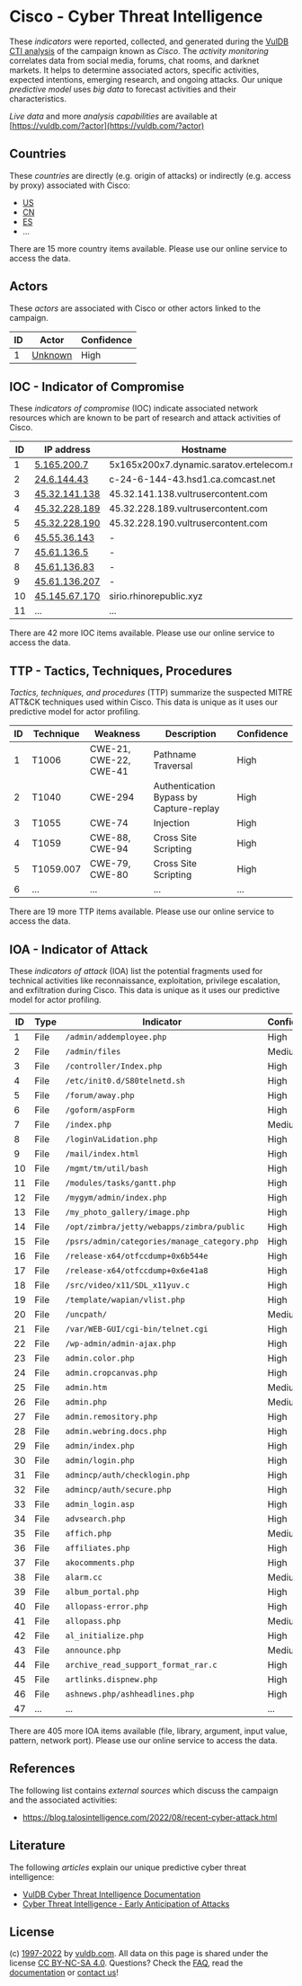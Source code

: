# Cisco - Cyber Threat Intelligence

These _indicators_ were reported, collected, and generated during the [VulDB CTI analysis](https://vuldb.com/?kb.cti) of the campaign known as _Cisco_. The _activity monitoring_ correlates data from social media, forums, chat rooms, and darknet markets. It helps to determine associated actors, specific activities, expected intentions, emerging research, and ongoing attacks. Our unique _predictive model_ uses _big data_ to forecast activities and their characteristics.

_Live data_ and more _analysis capabilities_ are available at [https://vuldb.com/?actor](https://vuldb.com/?actor)

## Countries

These _countries_ are directly (e.g. origin of attacks) or indirectly (e.g. access by proxy) associated with Cisco:

* [US](https://vuldb.com/?country.us)
* [CN](https://vuldb.com/?country.cn)
* [ES](https://vuldb.com/?country.es)
* ...

There are 15 more country items available. Please use our online service to access the data.

## Actors

These _actors_ are associated with Cisco or other actors linked to the campaign.

ID | Actor | Confidence
-- | ----- | ----------
1 | [Unknown](https://vuldb.com/?actor.unknown) | High

## IOC - Indicator of Compromise

These _indicators of compromise_ (IOC) indicate associated network resources which are known to be part of research and attack activities of Cisco.

ID | IP address | Hostname | Actor | Confidence
-- | ---------- | -------- | ----- | ----------
1 | [5.165.200.7](https://vuldb.com/?ip.5.165.200.7) | 5x165x200x7.dynamic.saratov.ertelecom.ru | [Unknown](https://vuldb.com/?actor.unknown) | High
2 | [24.6.144.43](https://vuldb.com/?ip.24.6.144.43) | c-24-6-144-43.hsd1.ca.comcast.net | [Unknown](https://vuldb.com/?actor.unknown) | High
3 | [45.32.141.138](https://vuldb.com/?ip.45.32.141.138) | 45.32.141.138.vultrusercontent.com | [Unknown](https://vuldb.com/?actor.unknown) | High
4 | [45.32.228.189](https://vuldb.com/?ip.45.32.228.189) | 45.32.228.189.vultrusercontent.com | [Unknown](https://vuldb.com/?actor.unknown) | High
5 | [45.32.228.190](https://vuldb.com/?ip.45.32.228.190) | 45.32.228.190.vultrusercontent.com | [Unknown](https://vuldb.com/?actor.unknown) | High
6 | [45.55.36.143](https://vuldb.com/?ip.45.55.36.143) | - | [Unknown](https://vuldb.com/?actor.unknown) | High
7 | [45.61.136.5](https://vuldb.com/?ip.45.61.136.5) | - | [Unknown](https://vuldb.com/?actor.unknown) | High
8 | [45.61.136.83](https://vuldb.com/?ip.45.61.136.83) | - | [Unknown](https://vuldb.com/?actor.unknown) | High
9 | [45.61.136.207](https://vuldb.com/?ip.45.61.136.207) | - | [Unknown](https://vuldb.com/?actor.unknown) | High
10 | [45.145.67.170](https://vuldb.com/?ip.45.145.67.170) | sirio.rhinorepublic.xyz | [Unknown](https://vuldb.com/?actor.unknown) | High
11 | ... | ... | ... | ...

There are 42 more IOC items available. Please use our online service to access the data.

## TTP - Tactics, Techniques, Procedures

_Tactics, techniques, and procedures_ (TTP) summarize the suspected MITRE ATT&CK techniques used within Cisco. This data is unique as it uses our predictive model for actor profiling.

ID | Technique | Weakness | Description | Confidence
-- | --------- | -------- | ----------- | ----------
1 | T1006 | CWE-21, CWE-22, CWE-41 | Pathname Traversal | High
2 | T1040 | CWE-294 | Authentication Bypass by Capture-replay | High
3 | T1055 | CWE-74 | Injection | High
4 | T1059 | CWE-88, CWE-94 | Cross Site Scripting | High
5 | T1059.007 | CWE-79, CWE-80 | Cross Site Scripting | High
6 | ... | ... | ... | ...

There are 19 more TTP items available. Please use our online service to access the data.

## IOA - Indicator of Attack

These _indicators of attack_ (IOA) list the potential fragments used for technical activities like reconnaissance, exploitation, privilege escalation, and exfiltration during Cisco. This data is unique as it uses our predictive model for actor profiling.

ID | Type | Indicator | Confidence
-- | ---- | --------- | ----------
1 | File | `/admin/addemployee.php` | High
2 | File | `/admin/files` | Medium
3 | File | `/controller/Index.php` | High
4 | File | `/etc/init0.d/S80telnetd.sh` | High
5 | File | `/forum/away.php` | High
6 | File | `/goform/aspForm` | High
7 | File | `/index.php` | Medium
8 | File | `/loginVaLidation.php` | High
9 | File | `/mail/index.html` | High
10 | File | `/mgmt/tm/util/bash` | High
11 | File | `/modules/tasks/gantt.php` | High
12 | File | `/mygym/admin/index.php` | High
13 | File | `/my_photo_gallery/image.php` | High
14 | File | `/opt/zimbra/jetty/webapps/zimbra/public` | High
15 | File | `/psrs/admin/categories/manage_category.php` | High
16 | File | `/release-x64/otfccdump+0x6b544e` | High
17 | File | `/release-x64/otfccdump+0x6e41a8` | High
18 | File | `/src/video/x11/SDL_x11yuv.c` | High
19 | File | `/template/wapian/vlist.php` | High
20 | File | `/uncpath/` | Medium
21 | File | `/var/WEB-GUI/cgi-bin/telnet.cgi` | High
22 | File | `/wp-admin/admin-ajax.php` | High
23 | File | `admin.color.php` | High
24 | File | `admin.cropcanvas.php` | High
25 | File | `admin.htm` | Medium
26 | File | `admin.php` | Medium
27 | File | `admin.remository.php` | High
28 | File | `admin.webring.docs.php` | High
29 | File | `admin/index.php` | High
30 | File | `admin/login.php` | High
31 | File | `admincp/auth/checklogin.php` | High
32 | File | `admincp/auth/secure.php` | High
33 | File | `admin_login.asp` | High
34 | File | `advsearch.php` | High
35 | File | `affich.php` | Medium
36 | File | `affiliates.php` | High
37 | File | `akocomments.php` | High
38 | File | `alarm.cc` | Medium
39 | File | `album_portal.php` | High
40 | File | `allopass-error.php` | High
41 | File | `allopass.php` | Medium
42 | File | `al_initialize.php` | High
43 | File | `announce.php` | Medium
44 | File | `archive_read_support_format_rar.c` | High
45 | File | `artlinks.dispnew.php` | High
46 | File | `ashnews.php/ashheadlines.php` | High
47 | ... | ... | ...

There are 405 more IOA items available (file, library, argument, input value, pattern, network port). Please use our online service to access the data.

## References

The following list contains _external sources_ which discuss the campaign and the associated activities:

* https://blog.talosintelligence.com/2022/08/recent-cyber-attack.html

## Literature

The following _articles_ explain our unique predictive cyber threat intelligence:

* [VulDB Cyber Threat Intelligence Documentation](https://vuldb.com/?kb.cti)
* [Cyber Threat Intelligence - Early Anticipation of Attacks](https://www.scip.ch/en/?labs.20201022)

## License

(c) [1997-2022](https://vuldb.com/?kb.changelog) by [vuldb.com](https://vuldb.com/?kb.about). All data on this page is shared under the license [CC BY-NC-SA 4.0](https://creativecommons.org/licenses/by-nc-sa/4.0/). Questions? Check the [FAQ](https://vuldb.com/?kb.faq), read the [documentation](https://vuldb.com/?kb) or [contact us](https://vuldb.com/?contact)!
